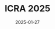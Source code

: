 ---
title: ICRA 2025
summary: Our paper "PlanarNeRF Online Learning of Planar Primitives with Neural Radiance Fields" by Zheng Chen, Qingan Yan, Huangying Zhan, Changjiang Cai, Xiangyu Xu, Yuzhong Huang, Weihan Wang, Ziyue Feng, Lantao Liu, and Yi Xu, was accepted in ICRA 2025.
date: 2025-01-27
---